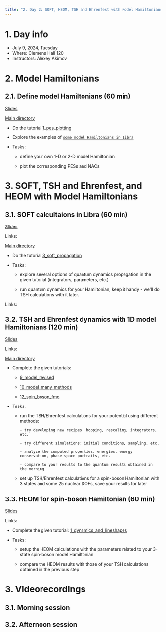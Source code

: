 ```yaml
---
title: "2. Day 2: SOFT, HEOM, TSH and Ehrenfest with Model Hamiltonians"
---
```


# 1. Day info

 - July 9, 2024, Tuesday
 - Where: Clemens Hall 120
 - Instructors: Alexey Akimov

# 2. Model Hamiltonians 

## 2.1. Define model Hamiltonians (60 min)

[Slides](../files/Alexey_Akimov/July9-morning-Hamiltonian.pdf)

[Main directory](https://github.com/compchem-cybertraining/Tutorials_Libra/tree/master/8_model_hamiltonians)

* Do the tutorial [1_pes_plotting](https://github.com/compchem-cybertraining/Tutorials_Libra/tree/master/8_model_hamiltonians/1_pes_plotting)

* Explore the examples of [`some model Hamiltonians in Libra`](https://github.com/compchem-cybertraining/Tutorials_Libra/tree/master/8_model_hamiltonians/3_models)

* Tasks: 

  - define your own 1-D or 2-D model Hamiltonian
 
  - plot the corresponding PESs and NACs


# 3. SOFT, TSH and Ehrenfest, and HEOM with Model Hamiltonians

## 3.1. SOFT calcultaions in Libra (60 min)

[Slides](../files/Alexey_Akimov/July9-morning-quantum.pdf)

Links:

[Main directory](https://github.com/compchem-cybertraining/Tutorials_Libra/tree/master/6_dynamics/4_wavepackets)

* Do the tutorial [3_soft_propagation](https://github.com/compchem-cybertraining/Tutorials_Libra/tree/master/6_dynamics/4_wavepackets/3_soft_propagation)

* Tasks:

  - explore several options of quantum dynamics propagation in the given tutorial (integrators, parameters, etc.)

  - run quantum dynamics for your Hamiltonian, keep it handy - we'll do TSH calculations with it later.


Links:

## 3.2. TSH and Ehrenfest dynamics with 1D model Hamiltonians (120 min)

[Slides]()

Links:

[Main directory](https://github.com/compchem-cybertraining/Tutorials_Libra/tree/master/6_dynamics/1_trajectory_based)

* Complete the given tutorials:

  - [9_model_revised](https://github.com/compchem-cybertraining/Tutorials_Libra/tree/master/6_dynamics/1_trajectory_based/9_model_revised)

  - [10_model_many_methods](https://github.com/compchem-cybertraining/Tutorials_Libra/tree/master/6_dynamics/1_trajectory_based/10_model_many_methods)

  - [12_spin_boson_fmo](https://github.com/compchem-cybertraining/Tutorials_Libra/tree/master/6_dynamics/1_trajectory_based/12_model_spin_boson_fmo)

* Tasks: 

  - run the TSH/Ehrenfest calculations for your potential using different methods:

        - try developing new recipes: hopping, rescaling, integrators, etc.

        - try different simulations: initial conditions, sampling, etc.

        - analyze the computed properties: energies, energy conservation, phase space portraits, etc.

        - compare to your results to the quantum results obtained in the morning

  - set up TSH/Ehrenfest calculations for a spin-boson Hamiltonian with 3 states and some 25 nuclear DOFs, save your results for later


## 3.3. HEOM for spin-boson Hamiltonian (60 min)

[Slides]()

Links:

* Complete the given tutorial: [1_dynamics_and_lineshapes](https://github.com/compchem-cybertraining/Tutorials_Libra/tree/master/6_dynamics/3_heom/1_dynamics_and_lineshapes)

* Tasks: 

  - setup the HEOM calculations with the parameters related to your 3-state spin-boson model Hamiltonian 

  - compare the HEOM results with those of your TSH calculations obtained in the previous step



# 3. Videorecordings

## 3.1. Morning session

## 3.2. Afternoon session





